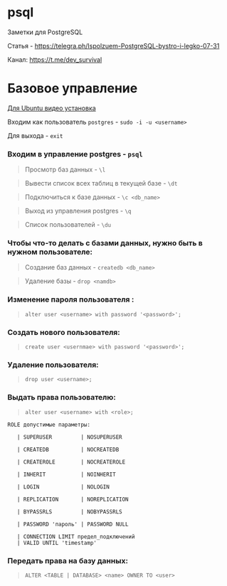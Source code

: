 # psql
Заметки для PostgreSQL

Статья - https://telegra.ph/Ispolzuem-PostgreSQL-bystro-i-legko-07-31

Канал: https://t.me/dev_survival

# Базовое управление
[Для Ubuntu видео установка](https://www.youtube.com/watch?v=kWUW3sMK0Mk)

Входим как пользователь ` postgres ` - ` sudo -i -u <username> ` 

Для выхода - ` exit `


### Входим в управление postgres -  `psql`

> Просмотр баз данных - `\l`

> Вывести список всех таблиц в текущей базе - `\dt`

> Подключиться к базе данных - `\c <db_name>`

> Выход из управления postgres - `\q`

> Список пользователей - `\du`

### Чтобы что-то делать с базами данных, нужно быть в нужном пользователе:

> Создание баз данных - `createdb <db_name>`
 
> Удаление базы - `drop <namdb>`


### Изменение пароля пользователя :

> ` alter user <username> with password '<password>'; `


### Создать нового пользователя:

> ` create user <usernmae> with password '<password>'; `


### Удаление пользователя:

> ` drop user <username>; `


### Выдать права пользователю:

> ` alter user <username> with <role>; `
	
```
ROLE допустимые параметры:

   | SUPERUSER         | NOSUPERUSER

   | CREATEDB          | NOCREATEDB

   | CREATEROLE        | NOCREATEROLE

   | INHERIT           | NOINHERIT

   | LOGIN             | NOLOGIN

   | REPLICATION       | NOREPLICATION

   | BYPASSRLS         | NOBYPASSRLS

   | PASSWORD 'пароль' | PASSWORD NULL

   | CONNECTION LIMIT предел_подключений
   | VALID UNTIL 'timestamp'
```

### Передать права на базу данных:

> ` ALTER <TABLE | DATABASE> <name> OWNER TO <user> `
